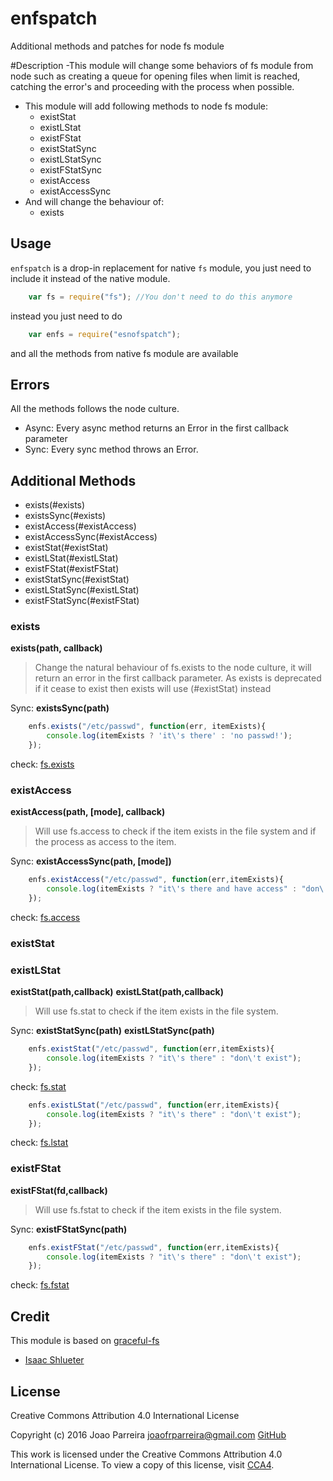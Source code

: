 enfspatch
=========
Additional methods and patches for node fs module

#Description
-This module will change some behaviors of fs module from node
such as creating a queue for opening files when limit is reached,
catching the error's and proceeding with the process when possible.
- This module will add following methods to node fs module:
  * existStat
  * existLStat
  * existFStat
  * existStatSync
  * existLStatSync
  * existFStatSync
  * existAccess
  * existAccessSync
- And will change the behaviour of:
  * exists
  
Usage
-----
`enfspatch` is a drop-in replacement for native `fs` module, you just need to include
it instead of the native module.

```js
    var fs = require("fs"); //You don't need to do this anymore
```

instead you just need to do

```js
    var enfs = require("esnofspatch");
```

and all the methods from native fs module are available

Errors
------
All the methods follows the node culture.
- Async: Every async method returns an Error in the first callback parameter
- Sync: Every sync method throws an Error.


Additional Methods
------------------
- exists(#exists)
- existsSync(#exists)
- existAccess(#existAccess)
- existAccessSync(#existAccess)
- existStat(#existStat)
- existLStat(#existLStat)
- existFStat(#existFStat)
- existStatSync(#existStat)
- existLStatSync(#existLStat)
- existFStatSync(#existFStat)


### exists
**exists(path, callback)**
> Change the natural behaviour of fs.exists to the node culture, it will return an error 
in the first callback parameter.
As exists is deprecated if it cease to exist then exists will use (#existStat) instead

Sync: **existsSync(path)**

```js
    enfs.exists("/etc/passwd", function(err, itemExists){
        console.log(itemExists ? 'it\'s there' : 'no passwd!');
    });
```
check: [fs.exists](https://nodejs.org/api/fs.html#fs_fs_exists_path_callback)

### existAccess
**existAccess(path, [mode], callback)**
> Will use fs.access to check if the item exists in the file system and if the process
as access to the item.

Sync: **existAccessSync(path, [mode])**


```js
    enfs.existAccess("/etc/passwd", function(err,itemExists){
        console.log(itemExists ? "it\'s there and have access" : "don\'t exist or don\'t have access");
    });
```
check: [fs.access](https://nodejs.org/api/fs.html#fs_fs_access_path_mode_callback)

### existStat
### existLStat
**existStat(path,callback)**
**existLStat(path,callback)**
> Will use fs.stat to check if the item exists in the file system.

Sync: **existStatSync(path)**
      **existLStatSync(path)**

```js
    enfs.existStat("/etc/passwd", function(err,itemExists){
        console.log(itemExists ? "it\'s there" : "don\'t exist");
    });
```
check: [fs.stat](https://nodejs.org/api/fs.html#fs_fs_stat_path_callback)

```js
    enfs.existLStat("/etc/passwd", function(err,itemExists){
        console.log(itemExists ? "it\'s there" : "don\'t exist");
    });
```
check: [fs.lstat](https://nodejs.org/api/fs.html#fs_fs_lstat_path_callback)

### existFStat
**existFStat(fd,callback)**
> Will use fs.fstat to check if the item exists in the file system.

Sync: **existFStatSync(path)**

```js
    enfs.existFStat("/etc/passwd", function(err,itemExists){
        console.log(itemExists ? "it\'s there" : "don\'t exist");
    });
```
check: [fs.fstat](https://nodejs.org/api/fs.html#fs_fs_fstat_fd_callback)


Credit
------

This module is based on [graceful-fs](https://github.com/isaacs/node-graceful-fs)
- [Isaac Shlueter](https://github.com/isaacs)


License
-------

Creative Commons Attribution 4.0 International License

Copyright (c) 2016 Joao Parreira <joaofrparreira@gmail.com> [GitHub](https://github.com/n3okill)

This work is licensed under the Creative Commons Attribution 4.0 International License. 
To view a copy of this license, visit [CCA4](http://creativecommons.org/licenses/by/4.0/).


[1]: https://nodejs.org/api/fs.html
